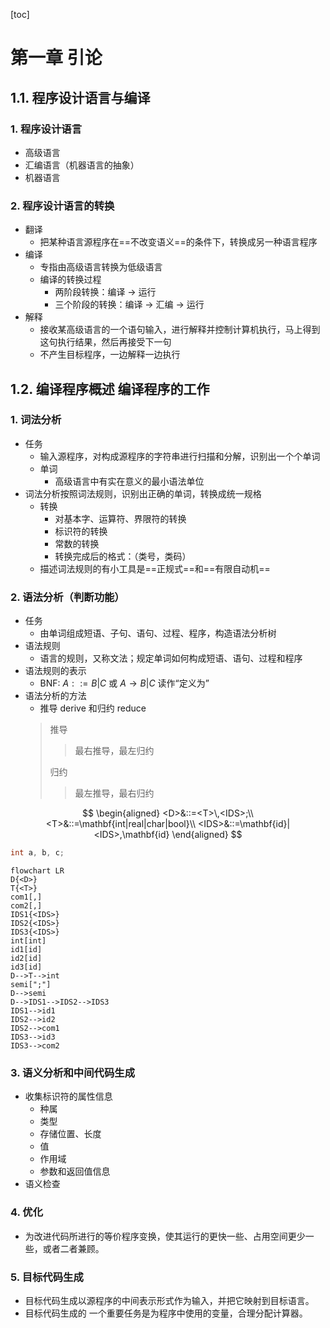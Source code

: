 [toc]

# 第一章 引论

## 1.1. 程序设计语言与编译

### 1. 程序设计语言

- 高级语言
- 汇编语言（机器语言的抽象）
- 机器语言

### 2. 程序设计语言的转换

- 翻译
    - 把某种语言源程序在==不改变语义==的条件下，转换成另一种语言程序
- 编译
    - 专指由高级语言转换为低级语言
    - 编译的转换过程
        - 两阶段转换：编译 → 运行
        - 三个阶段的转换：编译 → 汇编 → 运行
- 解释
    - 接收某高级语言的一个语句输入，进行解释并控制计算机执行，马上得到这句执行结果，然后再接受下一句
    - 不产生目标程序，一边解释一边执行

## 1.2. 编译程序概述 编译程序的工作

### 1. 词法分析

- 任务
    - 输入源程序，对构成源程序的字符串进行扫描和分解，识别出一个个单词
    - 单词
        - 高级语言中有实在意义的最小语法单位
- 词法分析按照词法规则，识别出正确的单词，转换成统一规格
    - 转换
        - 对基本字、运算符、界限符的转换
        - 标识符的转换
        - 常数的转换
        - 转换完成后的格式：（类号，类码）
    - 描述词法规则的有小工具是==正规式==和==有限自动机==

### 2. 语法分析（判断功能）

- 任务
    - 由单词组成短语、子句、语句、过程、程序，构造语法分析树
- 语法规则
    - 语言的规则，又称文法；规定单词如何构成短语、语句、过程和程序
- 语法规则的表示
    - BNF: $A::=B|C$ 或 $A\rightarrow B|C$ 读作“定义为”
- 语法分析的方法
    - 推导 derive 和归约 reduce
    > 推导
    >> 最右推导，最左归约
    >
    > 归约
    >> 最左推导，最右归约

$$
\begin{aligned}
<D>&::=<T>\,<IDS>;\\
<T>&::=\mathbf{int|real|char|bool}\\
<IDS>&::=\mathbf{id}|<IDS>,\mathbf{id}
\end{aligned}
$$

```c
int a, b, c;
```

```mermaid
flowchart LR
D{<D>}
T{<T>}
com1[,]
com2[,]
IDS1{<IDS>}
IDS2{<IDS>}
IDS3{<IDS>}
int[int]
id1[id]
id2[id]
id3[id]
D-->T-->int
semi[";"]
D-->semi
D-->IDS1-->IDS2-->IDS3
IDS1-->id1
IDS2-->id2
IDS2-->com1
IDS3-->id3
IDS3-->com2
```


### 3. 语义分析和中间代码生成

- 收集标识符的属性信息
    - 种属
    - 类型
    - 存储位置、长度
    - 值
    - 作用域
    - 参数和返回值信息
- 语义检查

### 4. 优化

- 为改进代码所进行的等价程序变换，使其运行的更快一些、占用空间更少一些，或者二者兼顾。

### 5. 目标代码生成

- 目标代码生成以源程序的中间表示形式作为输入，并把它映射到目标语言。
- 目标代码生成的 一个重要任务是为程序中使用的变量，合理分配计算器。


